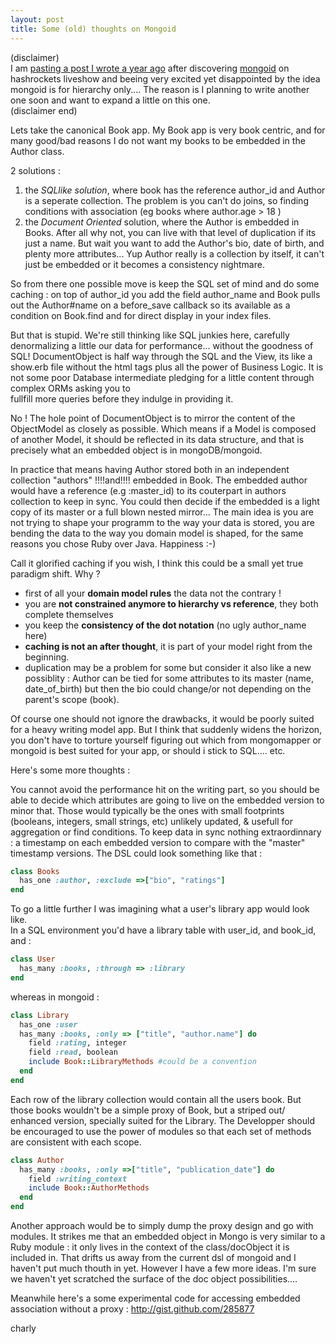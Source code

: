 ```yaml
---
layout: post
title: Some (old) thoughts on Mongoid
---
```


(disclaimer)  
I am <a href="http://groups.google.com/group/mongoid/browse_thread/thread/b5e2bccf77457043/395c08f08cc4777e?hl=en&amp;q=#395c08f08cc4777e">pasting a post I wrote a year ago</a> after discovering <a href="http://mongoid.org/">mongoid</a> on hashrockets liveshow and beeing very excited yet disappointed by the idea mongoid is for hierarchy only.... The reason is I planning to write another one soon and want to expand a little on this one.  
(disclaimer end)

Lets take the canonical Book app. My Book app is very book centric, and for many good/bad reasons I do not want my books to be embedded in the Author class.

2 solutions :

1. the _SQLlike solution_, where book has the reference author_id and Author is a seperate collection. The problem is you can't do joins, so finding conditions with association (eg books where author.age > 18 )
2. the _Document Oriented_ solution, where the Author is embedded in Books. After all why not, you can live with that level of duplication if its just a name. But wait you want to add the Author's bio, date of birth, and plenty more attributes... Yup Author really is a collection by itself, it can't just be embedded or it becomes a consistency nightmare.

So from there one possible move is keep the SQL set of mind and do some caching : on top of author_id you add the field author_name and Book pulls out the Author#name on a before_save callback so its available as a condition on Book.find and for direct display in your index files.

But that is stupid. We're still thinking like SQL junkies here, carefully denormalizing a little our data for performance... without the goodness of SQL! DocumentObject is half way through the SQL and the View, its like a show.erb file without the html tags plus all the power of Business Logic. It is not some poor Database intermediate pledging for a little content through complex ORMs asking you to<br />fullfill more queries before they indulge in providing it.

No ! The hole point of DocumentObject is to mirror the content of the ObjectModel as closely as possible. Which means if a Model is composed of another Model, it should be reflected in its data structure, and that is precisely what an embedded object is in mongoDB/mongoid.

In practice that means having Author stored both in an independent collection "authors" !!!!and!!!! embedded in Book. The embedded author would have a reference (e.g :master_id) to its couterpart in authors collection to keep in sync. You could then decide if the embedded is a light copy of its master or a full blown nested mirror... The main idea is you are not trying to shape your programm to the way your data is stored, you are bending the data to the way you domain model is shaped, for the same reasons you chose Ruby over Java. Happiness :-)

Call it glorified caching if you wish, I think this could be a small yet true paradigm shift. Why ?

* first of all your **domain model rules** the data not the contrary !
* you are **not constrained anymore to hierarchy vs reference**, they both complete themselves
* you keep the **consistency of the dot notation** (no ugly author_name here)
* **caching is not an after thought**, it is part of your model right from the beginning.
* duplication may be a problem for some but consider it also like a new possiblity : Author can be tied for some attributes to its master (name, date_of_birth) but then the bio could change/or not depending on the parent's scope (book).

Of course one should not ignore the drawbacks, it would be poorly suited for a heavy writing model app. But I think that suddenly widens the horizon, you don't have to torture yourself figuring out which from mongomapper or mongoid is best suited for your app, or should i stick to SQL.... etc.

Here's some more thoughts :

You cannot avoid the performance hit on the writing part, so you should be able to decide which attributes are going to live on the embedded version to minor that. Those would typically be the ones with small footprints (booleans, integers, small strings, etc) unlikely updated, &amp; usefull for aggregation or find conditions. To keep data in sync nothing extraordinnary : a timestamp on each embedded version to compare with the "master" timestamp versions. The DSL could look something like that :

``` ruby
class Books
  has_one :author, :exclude =>["bio", "ratings"]
end
``` 

To go a little further I was imagining what a user's library app would look like.<br />In a SQL environment you'd have  a library table with user_id, and book_id, and : 

``` ruby
class User
  has_many :books, :through => :library
end
```

whereas in mongoid  :

``` ruby
class Library
  has_one :user
  has_many :books, :only => ["title", "author.name"] do
    field :rating, integer
    field :read, boolean
    include Book::LibraryMethods #could be a convention
  end
end
```

Each row of the library collection would contain all the users book. But those books wouldn't be a simple proxy of Book, but a striped out/ enhanced version, specially suited for the Library. The Developper should be encouraged to use the power of modules so that each set of methods are consistent with each scope.

``` ruby
class Author
  has_many :books, :only =>["title", "publication_date"] do
    field :writing_context
    include Book::AuthorMethods
  end
end
``` 

Another approach would be to simply dump the proxy design and go with modules. It strikes me that an embedded object in Mongo is very similar to a Ruby module : it only lives in the context of the class/docObject it is included in. That drifts us away from the current dsl of mongoid and I haven't put much thouth in yet. However I have a few more ideas. I'm sure we haven't yet scratched the surface of the doc object possibilities....

Meanwhile here's a some experimental code for accessing embedded association without a proxy : <a target="_blank" rel="nofollow" href="http://www.google.com/url?sa=D&amp;q=http://gist.github.com/285877">http://gist.github.com/285877</a>

charly
